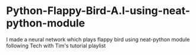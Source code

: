 # Python-Flappy-Bird-A.I-using-neat-python-module
I made a neural network which plays flappy bird using neat-python module following Tech with Tim's tutorial playlist 
